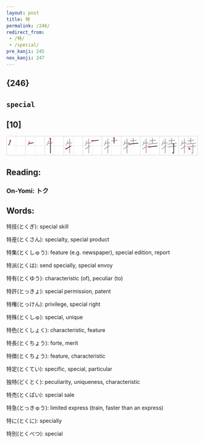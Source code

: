 ```yaml
---
layout: post
title: 特
permalink: /246/
redirect_from:
 - /特/
 - /special/
pre_kanji: 245
nex_kanji: 247
---
```


## {246}

## `special`

## [10]

<div class="stroke"><img src="../images/E789B9.png" /></div>

## Reading:

### On-Yomi: トク

## Words:

特技(とくぎ): special skill

特産(とくさん): specialty, special product

特集(とくしゅう): feature (e.g. newspaper), special edition, report

特派(とくは): send specially, special envoy

特有(とくゆう): characteristic (of), peculiar (to)

特許(とっきょ): special permission, patent

特権(とっけん): privilege, special right

特殊(とくしゅ): special, unique

特色(とくしょく): characteristic, feature

特長(とくちょう): forte, merit

特徴(とくちょう): feature, characteristic

特定(とくてい): specific, special, particular

独特(どくとく): peculiarity, uniqueness, characteristic

特売(とくばい): special sale

特急(とっきゅう): limited express (train, faster than an express)

特に(とくに): specially

特別(とくべつ): special
